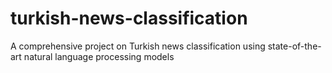# turkish-news-classification
A comprehensive project on Turkish news classification using state-of-the-art natural language processing models
